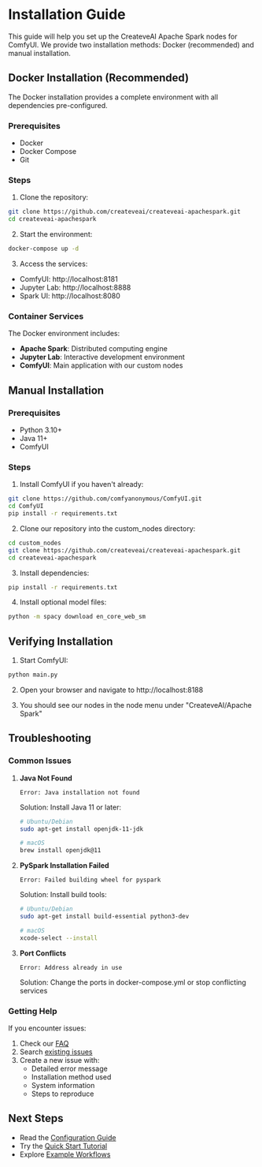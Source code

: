 # Installation Guide

This guide will help you set up the CreateveAI Apache Spark nodes for ComfyUI. We provide two installation methods: Docker (recommended) and manual installation.

## Docker Installation (Recommended)

The Docker installation provides a complete environment with all dependencies pre-configured.

### Prerequisites
- Docker
- Docker Compose
- Git

### Steps

1. Clone the repository:
```bash
git clone https://github.com/createveai/createveai-apachespark.git
cd createveai-apachespark
```

2. Start the environment:
```bash
docker-compose up -d
```

3. Access the services:
- ComfyUI: http://localhost:8181
- Jupyter Lab: http://localhost:8888
- Spark UI: http://localhost:8080

### Container Services

The Docker environment includes:
- **Apache Spark**: Distributed computing engine
- **Jupyter Lab**: Interactive development environment
- **ComfyUI**: Main application with our custom nodes

## Manual Installation

### Prerequisites
- Python 3.10+
- Java 11+
- ComfyUI

### Steps

1. Install ComfyUI if you haven't already:
```bash
git clone https://github.com/comfyanonymous/ComfyUI.git
cd ComfyUI
pip install -r requirements.txt
```

2. Clone our repository into the custom_nodes directory:
```bash
cd custom_nodes
git clone https://github.com/createveai/createveai-apachespark.git
cd createveai-apachespark
```

3. Install dependencies:
```bash
pip install -r requirements.txt
```

4. Install optional model files:
```bash
python -m spacy download en_core_web_sm
```

## Verifying Installation

1. Start ComfyUI:
```bash
python main.py
```

2. Open your browser and navigate to http://localhost:8188

3. You should see our nodes in the node menu under "CreateveAI/Apache Spark"

## Troubleshooting

### Common Issues

1. **Java Not Found**
   ```
   Error: Java installation not found
   ```
   Solution: Install Java 11 or later:
   ```bash
   # Ubuntu/Debian
   sudo apt-get install openjdk-11-jdk
   
   # macOS
   brew install openjdk@11
   ```

2. **PySpark Installation Failed**
   ```
   Error: Failed building wheel for pyspark
   ```
   Solution: Install build tools:
   ```bash
   # Ubuntu/Debian
   sudo apt-get install build-essential python3-dev
   
   # macOS
   xcode-select --install
   ```

3. **Port Conflicts**
   ```
   Error: Address already in use
   ```
   Solution: Change the ports in docker-compose.yml or stop conflicting services

### Getting Help

If you encounter issues:
1. Check our [FAQ](../faq.md)
2. Search [existing issues](https://github.com/createveai/createveai-apachespark/issues)
3. Create a new issue with:
   - Detailed error message
   - Installation method used
   - System information
   - Steps to reproduce

## Next Steps

- Read the [Configuration Guide](configuration.md)
- Try the [Quick Start Tutorial](quick-start.md)
- Explore [Example Workflows](../examples/)

